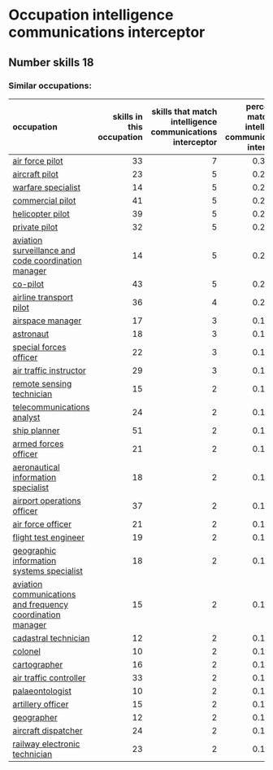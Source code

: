 # Occupation intelligence communications interceptor
## Number skills 18
### Similar occupations:
| occupation                                                                                                                  |   skills in this occupation |   skills that match intelligence communications interceptor |   percentage match with intelligence communications interceptor |   skills not in intelligence communications interceptor |
|:----------------------------------------------------------------------------------------------------------------------------|----------------------------:|------------------------------------------------------------:|----------------------------------------------------------------:|--------------------------------------------------------:|
| [air force pilot](air_force_pilot.md)                                                                                       |                          33 |                                                           7 |                                                        0.388889 |                                                      26 |
| [aircraft pilot](aircraft_pilot.md)                                                                                         |                          23 |                                                           5 |                                                        0.277778 |                                                      18 |
| [warfare specialist](warfare_specialist.md)                                                                                 |                          14 |                                                           5 |                                                        0.277778 |                                                       9 |
| [commercial pilot](commercial_pilot.md)                                                                                     |                          41 |                                                           5 |                                                        0.277778 |                                                      36 |
| [helicopter pilot](helicopter_pilot.md)                                                                                     |                          39 |                                                           5 |                                                        0.277778 |                                                      34 |
| [private pilot](private_pilot.md)                                                                                           |                          32 |                                                           5 |                                                        0.277778 |                                                      27 |
| [aviation surveillance and code coordination manager](aviation_surveillance_and_code_coordination_manager.md)               |                          14 |                                                           5 |                                                        0.277778 |                                                       9 |
| [co-pilot](co-pilot.md)                                                                                                     |                          43 |                                                           5 |                                                        0.277778 |                                                      38 |
| [airline transport pilot](airline_transport_pilot.md)                                                                       |                          36 |                                                           4 |                                                        0.222222 |                                                      32 |
| [airspace manager](airspace_manager.md)                                                                                     |                          17 |                                                           3 |                                                        0.166667 |                                                      14 |
| [astronaut](astronaut.md)                                                                                                   |                          18 |                                                           3 |                                                        0.166667 |                                                      15 |
| [special forces officer](special_forces_officer.md)                                                                         |                          22 |                                                           3 |                                                        0.166667 |                                                      19 |
| [air traffic instructor](air_traffic_instructor.md)                                                                         |                          29 |                                                           3 |                                                        0.166667 |                                                      26 |
| [remote sensing technician](remote_sensing_technician.md)                                                                   |                          15 |                                                           2 |                                                        0.111111 |                                                      13 |
| [telecommunications analyst](telecommunications_analyst.md)                                                                 |                          24 |                                                           2 |                                                        0.111111 |                                                      22 |
| [ship planner](ship_planner.md)                                                                                             |                          51 |                                                           2 |                                                        0.111111 |                                                      49 |
| [armed forces officer](armed_forces_officer.md)                                                                             |                          21 |                                                           2 |                                                        0.111111 |                                                      19 |
| [aeronautical information specialist](aeronautical_information_specialist.md)                                               |                          18 |                                                           2 |                                                        0.111111 |                                                      16 |
| [airport operations officer](airport_operations_officer.md)                                                                 |                          37 |                                                           2 |                                                        0.111111 |                                                      35 |
| [air force officer](air_force_officer.md)                                                                                   |                          21 |                                                           2 |                                                        0.111111 |                                                      19 |
| [flight test engineer](flight_test_engineer.md)                                                                             |                          19 |                                                           2 |                                                        0.111111 |                                                      17 |
| [geographic information systems specialist](geographic_information_systems_specialist.md)                                   |                          18 |                                                           2 |                                                        0.111111 |                                                      16 |
| [aviation communications and frequency coordination manager](aviation_communications_and_frequency_coordination_manager.md) |                          15 |                                                           2 |                                                        0.111111 |                                                      13 |
| [cadastral technician](cadastral_technician.md)                                                                             |                          12 |                                                           2 |                                                        0.111111 |                                                      10 |
| [colonel](colonel.md)                                                                                                       |                          10 |                                                           2 |                                                        0.111111 |                                                       8 |
| [cartographer](cartographer.md)                                                                                             |                          16 |                                                           2 |                                                        0.111111 |                                                      14 |
| [air traffic controller](air_traffic_controller.md)                                                                         |                          33 |                                                           2 |                                                        0.111111 |                                                      31 |
| [palaeontologist](palaeontologist.md)                                                                                       |                          10 |                                                           2 |                                                        0.111111 |                                                       8 |
| [artillery officer](artillery_officer.md)                                                                                   |                          15 |                                                           2 |                                                        0.111111 |                                                      13 |
| [geographer](geographer.md)                                                                                                 |                          12 |                                                           2 |                                                        0.111111 |                                                      10 |
| [aircraft dispatcher](aircraft_dispatcher.md)                                                                               |                          24 |                                                           2 |                                                        0.111111 |                                                      22 |
| [railway electronic technician](railway_electronic_technician.md)                                                           |                          23 |                                                           2 |                                                        0.111111 |                                                      21 |
